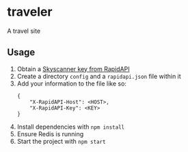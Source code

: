 # traveler
A travel site

## Usage
1. Obtain a [Skyscanner key from RapidAPI](https://english.api.rakuten.net/skyscanner/api/skyscanner-flight-search)
2. Create a directory `config` and a `rapidapi.json` file within it
3. Add your information to the file like so:
    ````
    {
        "X-RapidAPI-Host": <HOST>,
        "X-RapidAPI-Key": <KEY>
    }
    ````
4. Install dependencies with `npm install`
5. Ensure Redis is running
5. Start the project with `npm start`